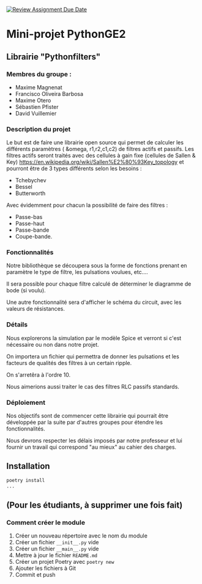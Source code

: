 [![Review Assignment Due Date](https://classroom.github.com/assets/deadline-readme-button-22041afd0340ce965d47ae6ef1cefeee28c7c493a6346c4f15d667ab976d596c.svg)](https://classroom.github.com/a/oOQR1xPR)
# Mini-projet PythonGE2 
## Librairie "Pythonfilters"

### Membres du groupe :
- Maxime Magnenat
- Francisco Oliveira Barbosa
- Maxime Otero
- Sébastien Pfister
- David Vuillemier

### Description du projet 
Le but est de faire une librairie open source qui permet de calculer les différents paramètres ( &omega, r1,r2,c1,c2) de filtres actifs et passifs.
Les filtres actifs seront traités avec des cellules à gain fixe (cellules de Sallen & Key) https://en.wikipedia.org/wiki/Sallen%E2%80%93Key_topology et pourront être de 3 types différents selon les besoins :
- Tchebychev
- Bessel
- Butterworth

Avec évidemment pour chacun la possibilité de faire des filtres :
- Passe-bas
- Passe-haut
- Passe-bande
- Coupe-bande.

### Fonctionnalités
Notre bibliothèque se découpera sous la forme de fonctions prenant en paramètre le type de filtre, les pulsations voulues, etc....

Il sera possible pour chaque filtre calculé de déterminer le diagramme de bode (si voulu).

Une autre fonctionnalité sera d'afficher le schéma du circuit, avec les valeurs de résistances.

### Détails
Nous explorerons la simulation par le modèle Spice et verront si c'est nécessaire ou non dans notre projet.

On importera un fichier qui permettra de donner les pulsations et les facteurs de qualités des filtres à un certain ripple.

On s'arretêra à l'ordre 10.

Nous aimerions aussi traiter le cas des filtres RLC passifs standards.

### Déploiement

Nos objectifs sont de commencer cette librairie qui pourrait être développée par la suite par d'autres groupes pour étendre les fonctionnalités.

Nous devrons respecter les délais imposés par notre professeur et lui fournir un travail qui correspond "au mieux" au cahier des charges.

## Installation

```bash
poetry install
...
```

## (Pour les étudiants, à supprimer une fois fait)

### Comment créer le module

1. Créer un nouveau répertoire avec le nom du module
2. Créer un fichier `__init__.py` vide
3. Créer un fichier `__main__.py` vide
4. Mettre à jour le fichier `README.md`
5. Créer un projet Poetry avec `poetry new`
6. Ajouter les fichiers à Git
7. Commit et push
